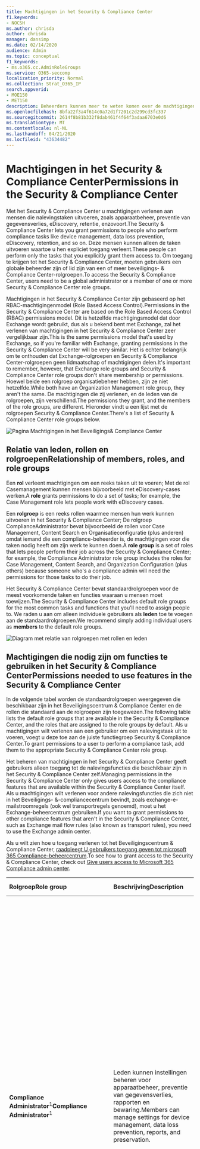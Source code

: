 ```yaml
---
title: Machtigingen in het Security & Compliance Center
f1.keywords:
- NOCSH
ms.author: chrisda
author: chrisda
manager: dansimp
ms.date: 02/14/2020
audience: Admin
ms.topic: conceptual
f1_keywords:
- ms.o365.cc.AdminRoleGroups
ms.service: O365-seccomp
localization_priority: Normal
ms.collection: Strat_O365_IP
search.appverid:
- MOE150
- MET150
description: Beheerders kunnen meer te weten komen over de machtigingen die beschikbaar zijn in het Beveiligings& Compliance Center.
ms.openlocfilehash: 8bfa22f3a4f614c0a72d1f7201c2d299cd3fc337
ms.sourcegitcommit: 2614f8b81b332f8dab461f4f64f3adaa6703e0d6
ms.translationtype: MT
ms.contentlocale: nl-NL
ms.lasthandoff: 04/21/2020
ms.locfileid: "43634482"
---
```

# <a name="permissions-in-the-security--compliance-center"></a><span data-ttu-id="038cf-103">Machtigingen in het Security & Compliance Center</span><span class="sxs-lookup"><span data-stu-id="038cf-103">Permissions in the Security & Compliance Center</span></span>

<span data-ttu-id="038cf-104">Met het Security & Compliance Center u machtigingen verlenen aan mensen die nalevingstaken uitvoeren, zoals apparaatbeheer, preventie van gegevensverlies, eDiscovery, retentie, enzovoort.</span><span class="sxs-lookup"><span data-stu-id="038cf-104">The Security & Compliance Center lets you grant permissions to people who perform compliance tasks like device management, data loss prevention, eDiscovery, retention, and so on.</span></span> <span data-ttu-id="038cf-105">Deze mensen kunnen alleen de taken uitvoeren waartoe u hen expliciet toegang verleent.</span><span class="sxs-lookup"><span data-stu-id="038cf-105">These people can perform only the tasks that you explicitly grant them access to.</span></span> <span data-ttu-id="038cf-106">Om toegang te krijgen tot het Security & Compliance Center, moeten gebruikers een globale beheerder zijn of lid zijn van een of meer beveiligings- & Compliance Center-rolgroepen.</span><span class="sxs-lookup"><span data-stu-id="038cf-106">To access the Security & Compliance Center, users need to be a global administrator or a member of one or more Security & Compliance Center role groups.</span></span>

<span data-ttu-id="038cf-107">Machtigingen in het Security & Compliance Center zijn gebaseerd op het RBAC-machtigingenmodel (Role Based Access Control).</span><span class="sxs-lookup"><span data-stu-id="038cf-107">Permissions in the Security & Compliance Center are based on the Role Based Access Control (RBAC) permissions model.</span></span> <span data-ttu-id="038cf-108">Dit is hetzelfde machtigingsmodel dat door Exchange wordt gebruikt, dus als u bekend bent met Exchange, zal het verlenen van machtigingen in het Security & Compliance Center zeer vergelijkbaar zijn.</span><span class="sxs-lookup"><span data-stu-id="038cf-108">This is the same permissions model that's used by Exchange, so if you're familiar with Exchange, granting permissions in the Security & Compliance Center will be very similar.</span></span> <span data-ttu-id="038cf-109">Het is echter belangrijk om te onthouden dat Exchange-rolgroepen en Security & Compliance Center-rolgroepen geen lidmaatschap of machtigingen delen.</span><span class="sxs-lookup"><span data-stu-id="038cf-109">It's important to remember, however, that Exchange role groups and Security & Compliance Center role groups don't share membership or permissions.</span></span> <span data-ttu-id="038cf-110">Hoewel beide een rolgroep organisatiebeheer hebben, zijn ze niet hetzelfde.</span><span class="sxs-lookup"><span data-stu-id="038cf-110">While both have an Organization Management role group, they aren't the same.</span></span> <span data-ttu-id="038cf-111">De machtigingen die zij verlenen, en de leden van de rolgroepen, zijn verschillend.</span><span class="sxs-lookup"><span data-stu-id="038cf-111">The permissions they grant, and the members of the role groups, are different.</span></span> <span data-ttu-id="038cf-112">Hieronder vindt u een lijst met de rolgroepen Security & Compliance Center.</span><span class="sxs-lookup"><span data-stu-id="038cf-112">There's a list of Security & Compliance Center role groups below.</span></span>

![Pagina Machtigingen in het Beveiligings& Compliance Center](../../media/992c20ca-e82e-497c-9c8d-6fab212deb80.png)

## <a name="relationship-of-members-roles-and-role-groups"></a><span data-ttu-id="038cf-114">Relatie van leden, rollen en rolgroepen</span><span class="sxs-lookup"><span data-stu-id="038cf-114">Relationship of members, roles, and role groups</span></span>

<span data-ttu-id="038cf-115">Een **rol** verleent machtigingen om een reeks taken uit te voeren; Met de rol Casemanagement kunnen mensen bijvoorbeeld met eDiscovery-cases werken.</span><span class="sxs-lookup"><span data-stu-id="038cf-115">A **role** grants permissions to do a set of tasks; for example, the Case Management role lets people work with eDiscovery cases.</span></span>

<span data-ttu-id="038cf-116">Een **rolgroep** is een reeks rollen waarmee mensen hun werk kunnen uitvoeren in het Security & Compliance Center; De rolgroep ComplianceAdministrator bevat bijvoorbeeld de rollen voor Case Management, Content Search en Organisatieconfiguratie (plus anderen) omdat iemand die een compliance-beheerder is, de machtigingen voor die taken nodig heeft om zijn werk te kunnen doen.</span><span class="sxs-lookup"><span data-stu-id="038cf-116">A **role group** is a set of roles that lets people perform their job across the Security & Compliance Center; for example, the Compliance Administrator role group includes the roles for Case Management, Content Search, and Organization Configuration (plus others) because someone who's a compliance admin will need the permissions for those tasks to do their job.</span></span>

<span data-ttu-id="038cf-117">Het Security & Compliance Center bevat standaardrolgroepen voor de meest voorkomende taken en functies waaraan u mensen moet toewijzen.</span><span class="sxs-lookup"><span data-stu-id="038cf-117">The Security & Compliance Center includes default role groups for the most common tasks and functions that you'll need to assign people to.</span></span> <span data-ttu-id="038cf-118">We raden u aan om alleen individuele gebruikers als **leden** toe te voegen aan de standaardrolgroepen.</span><span class="sxs-lookup"><span data-stu-id="038cf-118">We recommend simply adding individual users as **members** to the default role groups.</span></span>

![Diagram met relatie van rolgroepen met rollen en leden](../../media/2a16d200-968c-4755-98ec-f1862d58cb8b.png)

## <a name="permissions-needed-to-use-features-in-the-security--compliance-center"></a><span data-ttu-id="038cf-120">Machtigingen die nodig zijn om functies te gebruiken in het Security & Compliance Center</span><span class="sxs-lookup"><span data-stu-id="038cf-120">Permissions needed to use features in the Security & Compliance Center</span></span>

<span data-ttu-id="038cf-121">In de volgende tabel worden de standaardrolgroepen weergegeven die beschikbaar zijn in het Beveiligingscentrum & Compliance Center en de rollen die standaard aan de rolgroepen zijn toegewezen.</span><span class="sxs-lookup"><span data-stu-id="038cf-121">The following table lists the default role groups that are available in the Security & Compliance Center, and the roles that are assigned to the role groups by default.</span></span> <span data-ttu-id="038cf-122">Als u machtigingen wilt verlenen aan een gebruiker om een nalevingstaak uit te voeren, voegt u deze toe aan de juiste functiegroep Security & Compliance Center.</span><span class="sxs-lookup"><span data-stu-id="038cf-122">To grant permissions to a user to perform a compliance task, add them to the appropriate Security & Compliance Center role group.</span></span>

<span data-ttu-id="038cf-123">Het beheren van machtigingen in het Security & Compliance Center geeft gebruikers alleen toegang tot de nalevingsfuncties die beschikbaar zijn in het Security & Compliance Center zelf.</span><span class="sxs-lookup"><span data-stu-id="038cf-123">Managing permissions in the Security & Compliance Center only gives users access to the compliance features that are available within the Security & Compliance Center itself.</span></span> <span data-ttu-id="038cf-124">Als u machtigingen wilt verlenen voor andere nalevingsfuncties die zich niet in het Beveiligings- &-compliancecentrum bevindt, zoals exchange-e-mailstroomregels (ook wel transportregels genoemd), moet u het Exchange-beheercentrum gebruiken.</span><span class="sxs-lookup"><span data-stu-id="038cf-124">If you want to grant permissions to other compliance features that aren't in the Security & Compliance Center, such as Exchange mail flow rules (also known as transport rules), you need to use the Exchange admin center.</span></span>

<span data-ttu-id="038cf-125">Als u wilt zien hoe u toegang verlenen tot het Beveiligingscentrum & Compliance Center, [raadpleegt U gebruikers toegang geven tot microsoft 365 Compliance-beheercentrum](grant-access-to-the-security-and-compliance-center.md).</span><span class="sxs-lookup"><span data-stu-id="038cf-125">To see how to grant access to the Security & Compliance Center, check out [Give users access to Microsoft 365 Compliance admin center](grant-access-to-the-security-and-compliance-center.md).</span></span>

|<span data-ttu-id="038cf-126">**Rolgroep**</span><span class="sxs-lookup"><span data-stu-id="038cf-126">**Role group**</span></span>|<span data-ttu-id="038cf-127">**Beschrijving**</span><span class="sxs-lookup"><span data-stu-id="038cf-127">**Description**</span></span>|<span data-ttu-id="038cf-128">**Toegewezen standaardrollen**</span><span class="sxs-lookup"><span data-stu-id="038cf-128">**Default roles assigned**</span></span>|
|:-----|:-----|:-----|
|<span data-ttu-id="038cf-129">**Compliance Administrator**<sup>1</sup></span><span class="sxs-lookup"><span data-stu-id="038cf-129">**Compliance Administrator**<sup>1</sup></span></span>|<span data-ttu-id="038cf-130">Leden kunnen instellingen beheren voor apparaatbeheer, preventie van gegevensverlies, rapporten en bewaring.</span><span class="sxs-lookup"><span data-stu-id="038cf-130">Members can manage settings for device management, data loss prevention, reports, and preservation.</span></span>|<span data-ttu-id="038cf-131">Case Management</span><span class="sxs-lookup"><span data-stu-id="038cf-131">Case Management</span></span> <br/><br/> <span data-ttu-id="038cf-132">Complianceadministrator</span><span class="sxs-lookup"><span data-stu-id="038cf-132">Compliance Administrator</span></span> <br/><br/> <span data-ttu-id="038cf-133">Nalevingszoekopdracht</span><span class="sxs-lookup"><span data-stu-id="038cf-133">Compliance Search</span></span> <br/><br/> <span data-ttu-id="038cf-134">DLP Compliance Management</span><span class="sxs-lookup"><span data-stu-id="038cf-134">DLP Compliance Management</span></span> <br/><br/> <span data-ttu-id="038cf-135">Apparaatbeheer</span><span class="sxs-lookup"><span data-stu-id="038cf-135">Device Management</span></span> <br/><br/> <span data-ttu-id="038cf-136">Dispositiebeheer</span><span class="sxs-lookup"><span data-stu-id="038cf-136">Disposition Management</span></span> <br/><br/> <span data-ttu-id="038cf-137">Houden</span><span class="sxs-lookup"><span data-stu-id="038cf-137">Hold</span></span> <br/><br/> <span data-ttu-id="038cf-138">IB Compliance Management</span><span class="sxs-lookup"><span data-stu-id="038cf-138">IB Compliance Management</span></span> <br/><br/> <span data-ttu-id="038cf-139">Waarschuwingen beheren</span><span class="sxs-lookup"><span data-stu-id="038cf-139">Manage Alerts</span></span> <br/><br/> <span data-ttu-id="038cf-140">Organisatieconfiguratie</span><span class="sxs-lookup"><span data-stu-id="038cf-140">Organization Configuration</span></span> <br/><br/> <span data-ttu-id="038cf-141">RecordManagement (RecordManagement)</span><span class="sxs-lookup"><span data-stu-id="038cf-141">RecordManagement</span></span> <br/><br/> <span data-ttu-id="038cf-142">Retentiebeheer</span><span class="sxs-lookup"><span data-stu-id="038cf-142">Retention Management</span></span> <br/><br/> <span data-ttu-id="038cf-143">Alleen-weergave-controlelogboeken</span><span class="sxs-lookup"><span data-stu-id="038cf-143">View-Only Audit Logs</span></span> <br/><br/> <span data-ttu-id="038cf-144">Beheer van alleen-weergeven</span><span class="sxs-lookup"><span data-stu-id="038cf-144">View-Only Retention Management</span></span> <br/><br/> <span data-ttu-id="038cf-145">Alleen-weergave DLP-nalevingsbeheer</span><span class="sxs-lookup"><span data-stu-id="038cf-145">View-Only DLP Compliance Management</span></span> <br/><br/> <span data-ttu-id="038cf-146">Alleen-weergave-apparaatbeheer</span><span class="sxs-lookup"><span data-stu-id="038cf-146">View-Only Device Management</span></span> <br/><br/> <span data-ttu-id="038cf-147">IB-nalevingsbeheer alleen weergeven</span><span class="sxs-lookup"><span data-stu-id="038cf-147">View-Only IB Compliance Management</span></span> <br/><br/> <span data-ttu-id="038cf-148">Alleen waarschuwingen voor het beheren van weergave beheren</span><span class="sxs-lookup"><span data-stu-id="038cf-148">View-Only Manage Alerts</span></span> <br/><br/> <span data-ttu-id="038cf-149">Alleen-weergaveontvangers</span><span class="sxs-lookup"><span data-stu-id="038cf-149">View-Only Recipients</span></span> <br/><br/> <span data-ttu-id="038cf-150">Recordbeheer alleen weergeven</span><span class="sxs-lookup"><span data-stu-id="038cf-150">View-Only Record Management</span></span>|
|<span data-ttu-id="038cf-151">**Beheerder van nalevingsgegevens**</span><span class="sxs-lookup"><span data-stu-id="038cf-151">**Compliance Data Administrator**</span></span>|<span data-ttu-id="038cf-152">Leden kunnen instellingen beheren voor apparaatbeheer, gegevensbescherming, preventie van gegevensverlies, rapporten en bewaring.</span><span class="sxs-lookup"><span data-stu-id="038cf-152">Members can manage settings for device management, data protection, data loss prevention, reports, and preservation.</span></span>|<span data-ttu-id="038cf-153">Complianceadministrator</span><span class="sxs-lookup"><span data-stu-id="038cf-153">Compliance Administrator</span></span> <br/><br/> <span data-ttu-id="038cf-154">Nalevingszoekopdracht</span><span class="sxs-lookup"><span data-stu-id="038cf-154">Compliance Search</span></span> <br/><br/> <span data-ttu-id="038cf-155">DLP Compliance Management</span><span class="sxs-lookup"><span data-stu-id="038cf-155">DLP Compliance Management</span></span> <br/><br/> <span data-ttu-id="038cf-156">Apparaatbeheer</span><span class="sxs-lookup"><span data-stu-id="038cf-156">Device Management</span></span> <br/><br/> <span data-ttu-id="038cf-157">Dispositiebeheer</span><span class="sxs-lookup"><span data-stu-id="038cf-157">Disposition Management</span></span> <br/><br/> <span data-ttu-id="038cf-158">IB Compliance Management</span><span class="sxs-lookup"><span data-stu-id="038cf-158">IB Compliance Management</span></span> <br/><br/> <span data-ttu-id="038cf-159">Waarschuwingen beheren</span><span class="sxs-lookup"><span data-stu-id="038cf-159">Manage Alerts</span></span> <br/><br/> <span data-ttu-id="038cf-160">Organisatieconfiguratie</span><span class="sxs-lookup"><span data-stu-id="038cf-160">Organization Configuration</span></span> <br/><br/> <span data-ttu-id="038cf-161">RecordManagement (RecordManagement)</span><span class="sxs-lookup"><span data-stu-id="038cf-161">RecordManagement</span></span> <br/><br/> <span data-ttu-id="038cf-162">Retentiebeheer</span><span class="sxs-lookup"><span data-stu-id="038cf-162">Retention Management</span></span> <br/><br/> <span data-ttu-id="038cf-163">Beheerder van gevoeligheidslabel</span><span class="sxs-lookup"><span data-stu-id="038cf-163">Sensitivity Label Administrator</span></span> <br/><br/> <span data-ttu-id="038cf-164">Alleen-weergave-controlelogboeken</span><span class="sxs-lookup"><span data-stu-id="038cf-164">View-Only Audit Logs</span></span> <br/><br/> <span data-ttu-id="038cf-165">Alleen-weergave DLP-nalevingsbeheer</span><span class="sxs-lookup"><span data-stu-id="038cf-165">View-Only DLP Compliance Management</span></span> <br/><br/> <span data-ttu-id="038cf-166">Alleen-weergave-apparaatbeheer</span><span class="sxs-lookup"><span data-stu-id="038cf-166">View-Only Device Management</span></span> <br/><br/> <span data-ttu-id="038cf-167">IB-nalevingsbeheer alleen weergeven</span><span class="sxs-lookup"><span data-stu-id="038cf-167">View-Only IB Compliance Management</span></span> <br/><br/> <span data-ttu-id="038cf-168">Alleen waarschuwingen voor het beheren van weergave beheren</span><span class="sxs-lookup"><span data-stu-id="038cf-168">View-Only Manage Alerts</span></span> <br/><br/> <span data-ttu-id="038cf-169">Alleen-weergaveontvangers</span><span class="sxs-lookup"><span data-stu-id="038cf-169">View-Only Recipients</span></span> <br/><br/> <span data-ttu-id="038cf-170">Recordbeheer alleen weergeven</span><span class="sxs-lookup"><span data-stu-id="038cf-170">View-Only Record Management</span></span> <br/><br/> <span data-ttu-id="038cf-171">Beheer van alleen-weergeven</span><span class="sxs-lookup"><span data-stu-id="038cf-171">View-Only Retention Management</span></span>|
|<span data-ttu-id="038cf-172">**Gegevensonderzoeker**</span><span class="sxs-lookup"><span data-stu-id="038cf-172">**Data Investigator**</span></span>|<span data-ttu-id="038cf-173">Leden kunnen zoekopdrachten uitvoeren op postvakken, SharePoint-sites en OneDrive-accounts.</span><span class="sxs-lookup"><span data-stu-id="038cf-173">Members can perform searches on mailboxes, SharePoint sites, and OneDrive accounts.</span></span>|<span data-ttu-id="038cf-174">Communicatie</span><span class="sxs-lookup"><span data-stu-id="038cf-174">Communication</span></span> <br/><br/> <span data-ttu-id="038cf-175">Nalevingszoekopdracht</span><span class="sxs-lookup"><span data-stu-id="038cf-175">Compliance Search</span></span> <br/><br/> <span data-ttu-id="038cf-176">Voogd</span><span class="sxs-lookup"><span data-stu-id="038cf-176">Custodian</span></span> <br/><br/> <span data-ttu-id="038cf-177">Beheer van gegevensonderzoek</span><span class="sxs-lookup"><span data-stu-id="038cf-177">Data Investigation Management</span></span> <br/><br/> <span data-ttu-id="038cf-178">Exporteren</span><span class="sxs-lookup"><span data-stu-id="038cf-178">Export</span></span><br/><br/> <span data-ttu-id="038cf-179">Voorbeeld</span><span class="sxs-lookup"><span data-stu-id="038cf-179">Preview</span></span> <br/><br/> <span data-ttu-id="038cf-180">RMS decoderen</span><span class="sxs-lookup"><span data-stu-id="038cf-180">RMS Decrypt</span></span> <br/><br/> <span data-ttu-id="038cf-181">Review</span><span class="sxs-lookup"><span data-stu-id="038cf-181">Review</span></span><br/><br/> <span data-ttu-id="038cf-182">Zoeken en zuiveren</span><span class="sxs-lookup"><span data-stu-id="038cf-182">Search And Purge</span></span>|
|<span data-ttu-id="038cf-183">**eDiscovery-beheer**</span><span class="sxs-lookup"><span data-stu-id="038cf-183">**eDiscovery Manager**</span></span>|<span data-ttu-id="038cf-184">Leden kunnen zoekopdrachten en plaatshouders uitvoeren op postvakken, SharePoint Online-sites en OneDrive voor Bedrijven-locaties.</span><span class="sxs-lookup"><span data-stu-id="038cf-184">Members can perform searches and place holds on mailboxes, SharePoint Online sites, and OneDrive for Business locations.</span></span> <span data-ttu-id="038cf-185">Leden kunnen ook eDiscovery-aanvragen maken en beheren, leden toevoegen en verwijderen aan een aanvraag, Inhoudszoekopdrachten maken en bewerken die aan een aanvraag zijn gekoppeld en toegang krijgen tot casegegevens in Advanced eDiscovery.</span><span class="sxs-lookup"><span data-stu-id="038cf-185">Members can also create and manage eDiscovery cases, add and remove members to a case, create and edit Content Searches associated with a case, and access case data in Advanced eDiscovery.</span></span> <br/><br/> <span data-ttu-id="038cf-186">Een eDiscovery-beheerder is lid van de rolgroep eDiscovery Manager aan aanvullende machtigingen toegewezen.</span><span class="sxs-lookup"><span data-stu-id="038cf-186">An eDiscovery Administrator is a member of the eDiscovery Manager role group who has been assigned additional permissions.</span></span> <span data-ttu-id="038cf-187">Naast de taken die een eDiscovery Manager kan uitvoeren, kan een eDiscovery-beheerder:</span><span class="sxs-lookup"><span data-stu-id="038cf-187">In addition to the tasks that an eDiscovery Manager can perform, an eDiscovery Administrator can:</span></span> <br/><span data-ttu-id="038cf-188">\* Bekijk alle eDiscovery-cases in de organisatie.</span><span class="sxs-lookup"><span data-stu-id="038cf-188">\* View all eDiscovery cases in the organization.</span></span> <br/><span data-ttu-id="038cf-189">\* Beheer een eDiscovery-aanvraag nadat ze zichzelf als lid van de aanvraag hebben toegevoegd.</span><span class="sxs-lookup"><span data-stu-id="038cf-189">\* Manage any eDiscovery case after they add themselves as a member of the case.</span></span> <br/><br/> <span data-ttu-id="038cf-190">Het belangrijkste verschil tussen een eDiscovery-manager en een eDiscovery-beheerder is dat een eDiscovery-beheerder toegang heeft tot alle aanvragen die worden vermeld op de pagina **eDiscovery-aanvragen** in het Beveiligingscentrum & Nalevingscentrum.</span><span class="sxs-lookup"><span data-stu-id="038cf-190">The primary difference between an eDiscovery Manager and an eDiscovery Administrator is that an eDiscovery Administrator can access all cases that are listed on the **eDiscovery cases** page in the Security & Compliance Center.</span></span> <span data-ttu-id="038cf-191">Een eDiscovery-manager heeft alleen toegang tot de aanvragen die ze hebben gemaakt of aanvragen waarvan ze lid zijn.</span><span class="sxs-lookup"><span data-stu-id="038cf-191">An eDiscovery manager can only access the cases they created or cases they are a member of.</span></span> <span data-ttu-id="038cf-192">Zie [EDiscovery-machtigingen toewijzen in het Security & Compliance Center](../../compliance/assign-ediscovery-permissions.md)voor meer informatie over het maken van een gebruiker als eDiscovery-beheerder.</span><span class="sxs-lookup"><span data-stu-id="038cf-192">For more information about making a user an eDiscovery Administrator, see [Assign eDiscovery permissions in the Security & Compliance Center](../../compliance/assign-ediscovery-permissions.md).</span></span>|<span data-ttu-id="038cf-193">Case Management</span><span class="sxs-lookup"><span data-stu-id="038cf-193">Case Management</span></span> <br/><br/> <span data-ttu-id="038cf-194">Communicatie</span><span class="sxs-lookup"><span data-stu-id="038cf-194">Communication</span></span> <br/><br/> <span data-ttu-id="038cf-195">Nalevingszoekopdracht</span><span class="sxs-lookup"><span data-stu-id="038cf-195">Compliance Search</span></span> <br/><br/> <span data-ttu-id="038cf-196">Voogd</span><span class="sxs-lookup"><span data-stu-id="038cf-196">Custodian</span></span> <br/><br/> <span data-ttu-id="038cf-197">Exporteren</span><span class="sxs-lookup"><span data-stu-id="038cf-197">Export</span></span> <br/><br/> <span data-ttu-id="038cf-198">Houden</span><span class="sxs-lookup"><span data-stu-id="038cf-198">Hold</span></span> <br/><br/> <span data-ttu-id="038cf-199">Voorbeeld</span><span class="sxs-lookup"><span data-stu-id="038cf-199">Preview</span></span> <br/><br/> <span data-ttu-id="038cf-200">RMS decoderen</span><span class="sxs-lookup"><span data-stu-id="038cf-200">RMS Decrypt</span></span> <br/><br/> <span data-ttu-id="038cf-201">Review</span><span class="sxs-lookup"><span data-stu-id="038cf-201">Review</span></span>|
|<span data-ttu-id="038cf-202">**Wereldwijde lezer**</span><span class="sxs-lookup"><span data-stu-id="038cf-202">**Global Reader**</span></span>|<span data-ttu-id="038cf-203">Leden hebben alleen-lezen toegang tot rapporten, waarschuwingen en kunnen alle configuratie en instellingen zien.</span><span class="sxs-lookup"><span data-stu-id="038cf-203">Members have read-only access to reports, alerts, and can see all the configuration and settings.</span></span><br/><br/> <span data-ttu-id="038cf-204">Het belangrijkste verschil tussen Global Reader en Security Reader is dat een Global Reader toegang heeft tot **configuratie en instellingen.**</span><span class="sxs-lookup"><span data-stu-id="038cf-204">The primary difference between Global Reader and Security Reader is that an Global Reader can access **configuration and settings**.</span></span>|<span data-ttu-id="038cf-205">Beveiligingslezer</span><span class="sxs-lookup"><span data-stu-id="038cf-205">Security Reader</span></span> <br/><br/> <span data-ttu-id="038cf-206">Gevoeligheidslabellezer</span><span class="sxs-lookup"><span data-stu-id="038cf-206">Sensitivity Label Reader</span></span> <br/><br/> <span data-ttu-id="038cf-207">Serviceassurance-weergave</span><span class="sxs-lookup"><span data-stu-id="038cf-207">Service Assurance View</span></span> <br/><br/> <span data-ttu-id="038cf-208">Alleen-weergave-controlelogboeken</span><span class="sxs-lookup"><span data-stu-id="038cf-208">View-Only Audit Logs</span></span> <br/><br/> <span data-ttu-id="038cf-209">Alleen-weergave DLP-nalevingsbeheer</span><span class="sxs-lookup"><span data-stu-id="038cf-209">View-Only DLP Compliance Management</span></span> <br/><br/> <span data-ttu-id="038cf-210">Alleen-weergave-apparaatbeheer</span><span class="sxs-lookup"><span data-stu-id="038cf-210">View-Only Device Management</span></span> <br/><br/> <span data-ttu-id="038cf-211">IB-nalevingsbeheer alleen weergeven</span><span class="sxs-lookup"><span data-stu-id="038cf-211">View-Only IB Compliance Management</span></span> <br/><br/> <span data-ttu-id="038cf-212">Alleen waarschuwingen voor het beheren van weergave beheren</span><span class="sxs-lookup"><span data-stu-id="038cf-212">View-Only Manage Alerts</span></span> <br/><br/> <span data-ttu-id="038cf-213">Alleen-weergaveontvangers</span><span class="sxs-lookup"><span data-stu-id="038cf-213">View-Only Recipients</span></span> <br/><br/> <span data-ttu-id="038cf-214">Recordbeheer alleen weergeven</span><span class="sxs-lookup"><span data-stu-id="038cf-214">View-Only Record Management</span></span> <br/><br/> <span data-ttu-id="038cf-215">Beheer van alleen-weergeven</span><span class="sxs-lookup"><span data-stu-id="038cf-215">View-Only Retention Management</span></span>|
|<span data-ttu-id="038cf-216">**MailFlow-beheerder**</span><span class="sxs-lookup"><span data-stu-id="038cf-216">**MailFlow Administrator**</span></span>|<span data-ttu-id="038cf-217">Leden kunnen inzicht en rapporten van de e-mailstroom controleren en bekijken in het Security & Compliance Center.</span><span class="sxs-lookup"><span data-stu-id="038cf-217">Members can monitor and view mail flow insights and reports in the Security & Compliance Center.</span></span> <span data-ttu-id="038cf-218">Globale beheerders kunnen gewone gebruikers aan deze groep toevoegen, maar als de gebruiker geen lid is van de Exchange Admin-groep, heeft de gebruiker geen toegang tot exchange-beheergerelateerde taken.</span><span class="sxs-lookup"><span data-stu-id="038cf-218">Global admins can add ordinary users to this group, but, if the user isn't a member of the Exchange Admin group, the user will not have access to Exchange admin-related tasks.</span></span>|<span data-ttu-id="038cf-219">Alleen-weergaveontvangers</span><span class="sxs-lookup"><span data-stu-id="038cf-219">View-Only Recipients</span></span>|
|<span data-ttu-id="038cf-220">**Organisatiebeheer**<sup>1</sup></span><span class="sxs-lookup"><span data-stu-id="038cf-220">**Organization Management**<sup>1</sup></span></span>|<span data-ttu-id="038cf-221">Leden kunnen machtigingen beheren voor toegang tot functies in het Security & Compliance Center en ook instellingen beheren voor apparaatbeheer, preventie van gegevensverlies, rapporten en bewaring.</span><span class="sxs-lookup"><span data-stu-id="038cf-221">Members can control permissions for accessing features in the Security & Compliance Center, and also manage settings for device management, data loss prevention, reports, and preservation.</span></span> <br/><br/> <span data-ttu-id="038cf-222">Houd er rekening mee dat een gebruiker die geen globale beheerder is, de lijst met apparaten die door MDM voor Microsoft 365 worden beheerd en acties op deze apparaten kan uitvoeren, zoals het terugtrekken van een apparaat uit MDM voor Office 365, een Exchange-beheerder moet zijn.</span><span class="sxs-lookup"><span data-stu-id="038cf-222">Note that in order for a user who is not a global administrator to see the list of devices managed by MDM for Microsoft 365 and perform actions on these devices, such as retiring a device from MDM for Office 365, the user must be an Exchange administrator.</span></span> <br/><br/> <span data-ttu-id="038cf-223">lobal-beheerders worden automatisch toegevoegd als leden van deze rolgroep.</span><span class="sxs-lookup"><span data-stu-id="038cf-223">lobal admins are automatically added as members of this role group.</span></span>|<span data-ttu-id="038cf-224">Controlelogboeken</span><span class="sxs-lookup"><span data-stu-id="038cf-224">Audit Logs</span></span> <br/><br/> <span data-ttu-id="038cf-225">Case Management</span><span class="sxs-lookup"><span data-stu-id="038cf-225">Case Management</span></span> <br/><br/> <span data-ttu-id="038cf-226">Complianceadministrator</span><span class="sxs-lookup"><span data-stu-id="038cf-226">Compliance Administrator</span></span> <br/><br/> <span data-ttu-id="038cf-227">Nalevingszoekopdracht</span><span class="sxs-lookup"><span data-stu-id="038cf-227">Compliance Search</span></span> <br/><br/> <span data-ttu-id="038cf-228">DLP Compliance Management</span><span class="sxs-lookup"><span data-stu-id="038cf-228">DLP Compliance Management</span></span> <br/><br/> <span data-ttu-id="038cf-229">Apparaatbeheer</span><span class="sxs-lookup"><span data-stu-id="038cf-229">Device Management</span></span> <br/><br/> <span data-ttu-id="038cf-230">Dispositiebeheer</span><span class="sxs-lookup"><span data-stu-id="038cf-230">Disposition Management</span></span> <br/><br/> <span data-ttu-id="038cf-231">Houden</span><span class="sxs-lookup"><span data-stu-id="038cf-231">Hold</span></span> <br/><br/> <span data-ttu-id="038cf-232">IB Compliance Management</span><span class="sxs-lookup"><span data-stu-id="038cf-232">IB Compliance Management</span></span> <br/><br/> <span data-ttu-id="038cf-233">Waarschuwingen beheren</span><span class="sxs-lookup"><span data-stu-id="038cf-233">Manage Alerts</span></span> <br/><br/> <span data-ttu-id="038cf-234">Organisatieconfiguratie</span><span class="sxs-lookup"><span data-stu-id="038cf-234">Organization Configuration</span></span> <br/><br/> <span data-ttu-id="038cf-235">Quarantaine</span><span class="sxs-lookup"><span data-stu-id="038cf-235">Quarantine</span></span> <br/><br/> <span data-ttu-id="038cf-236">RecordManagement (RecordManagement)</span><span class="sxs-lookup"><span data-stu-id="038cf-236">RecordManagement</span></span> <br/><br/> <span data-ttu-id="038cf-237">Retentiebeheer</span><span class="sxs-lookup"><span data-stu-id="038cf-237">Retention Management</span></span> <br/><br/> <span data-ttu-id="038cf-238">Rolbeheer</span><span class="sxs-lookup"><span data-stu-id="038cf-238">Role Management</span></span> <br/><br/> <span data-ttu-id="038cf-239">Zoeken en zuiveren</span><span class="sxs-lookup"><span data-stu-id="038cf-239">Search And Purge</span></span> <br/><br/> <span data-ttu-id="038cf-240">Beveiligingsbeheerder</span><span class="sxs-lookup"><span data-stu-id="038cf-240">Security Administrator</span></span> <br/><br/> <span data-ttu-id="038cf-241">Beveiligingslezer</span><span class="sxs-lookup"><span data-stu-id="038cf-241">Security Reader</span></span> <br/><br/> <span data-ttu-id="038cf-242">Beheerder van gevoeligheidslabel</span><span class="sxs-lookup"><span data-stu-id="038cf-242">Sensitivity Label Administrator</span></span> <br/><br/> <span data-ttu-id="038cf-243">Gevoeligheidslabellezer</span><span class="sxs-lookup"><span data-stu-id="038cf-243">Sensitivity Label Reader</span></span> <br/><br/> <span data-ttu-id="038cf-244">Serviceassurance-weergave</span><span class="sxs-lookup"><span data-stu-id="038cf-244">Service Assurance View</span></span> <br/><br/> <span data-ttu-id="038cf-245">Alleen-weergave-controlelogboeken</span><span class="sxs-lookup"><span data-stu-id="038cf-245">View-Only Audit Logs</span></span> <br/><br/> <span data-ttu-id="038cf-246">Alleen-weergave DLP-nalevingsbeheer</span><span class="sxs-lookup"><span data-stu-id="038cf-246">View-Only DLP Compliance Management</span></span> <br/><br/> <span data-ttu-id="038cf-247">Alleen-weergave-apparaatbeheer</span><span class="sxs-lookup"><span data-stu-id="038cf-247">View-Only Device Management</span></span> <br/><br/> <span data-ttu-id="038cf-248">IB-nalevingsbeheer alleen weergeven</span><span class="sxs-lookup"><span data-stu-id="038cf-248">View-Only IB Compliance Management</span></span> <br/><br/> <span data-ttu-id="038cf-249">Alleen waarschuwingen voor het beheren van weergave beheren</span><span class="sxs-lookup"><span data-stu-id="038cf-249">View-Only Manage Alerts</span></span> <br/><br/> <span data-ttu-id="038cf-250">Alleen-weergaveontvangers</span><span class="sxs-lookup"><span data-stu-id="038cf-250">View-Only Recipients</span></span> <br/><br/> <span data-ttu-id="038cf-251">Recordbeheer alleen weergeven</span><span class="sxs-lookup"><span data-stu-id="038cf-251">View-Only Record Management</span></span> <br/><br/> <span data-ttu-id="038cf-252">Beheer van alleen-weergeven</span><span class="sxs-lookup"><span data-stu-id="038cf-252">View-Only Retention Management</span></span>|
|<span data-ttu-id="038cf-253">**Quarantainebeheerder**</span><span class="sxs-lookup"><span data-stu-id="038cf-253">**Quarantine Administrator**</span></span>|<span data-ttu-id="038cf-254">Leden hebben toegang tot alle quarantaineacties.</span><span class="sxs-lookup"><span data-stu-id="038cf-254">Members can access all Quarantine actions.</span></span> <span data-ttu-id="038cf-255">Zie [In quarantaine geplaatste berichten en bestanden beheren als beheerder in Office 365](manage-quarantined-messages-and-files.md) voor meer informatie.</span><span class="sxs-lookup"><span data-stu-id="038cf-255">For more information, see [Manage quarantined messages and files as an admin in Office 365](manage-quarantined-messages-and-files.md)</span></span>|<span data-ttu-id="038cf-256">Quarantaine</span><span class="sxs-lookup"><span data-stu-id="038cf-256">Quarantine</span></span>|
|<span data-ttu-id="038cf-257">**Records beheer**</span><span class="sxs-lookup"><span data-stu-id="038cf-257">**Records Management**</span></span>|<span data-ttu-id="038cf-258">Leden kunnen recordinhoud beheren en verwijderen.</span><span class="sxs-lookup"><span data-stu-id="038cf-258">Members can manage and dispose record content.</span></span>|<span data-ttu-id="038cf-259">Controlelogboeken</span><span class="sxs-lookup"><span data-stu-id="038cf-259">Audit Logs</span></span> <br/><br/> <span data-ttu-id="038cf-260">RecordManagement (RecordManagement)</span><span class="sxs-lookup"><span data-stu-id="038cf-260">RecordManagement</span></span> <br/><br/> <span data-ttu-id="038cf-261">Retentiebeheer</span><span class="sxs-lookup"><span data-stu-id="038cf-261">Retention Management</span></span>|
|<span data-ttu-id="038cf-262">**Revisor**</span><span class="sxs-lookup"><span data-stu-id="038cf-262">**Reviewer**</span></span>|<span data-ttu-id="038cf-263">Leden kunnen de lijst met aanvragen alleen bekijken op de pagina eDiscovery-aanvragen in het Security & Compliance Center.</span><span class="sxs-lookup"><span data-stu-id="038cf-263">Members can only view the list of cases on the eDiscovery cases page in the Security & Compliance Center.</span></span> <span data-ttu-id="038cf-264">Ze kunnen geen eDiscovery-aanvraag maken, openen of beheren.</span><span class="sxs-lookup"><span data-stu-id="038cf-264">They can't create, open, or manage an eDiscovery case.</span></span> <span data-ttu-id="038cf-265">Het primaire doel van deze rolgroep is om leden in staat te stellen casegegevens te bekijken en te openen in [Advanced eDiscovery (klassiek)](../../compliance/office-365-advanced-ediscovery.md) (ook bekend als *Advanced eDiscovery v1).*</span><span class="sxs-lookup"><span data-stu-id="038cf-265">The primary purpose of this role group is to allow members to view and access case data in [Advanced eDiscovery (classic)](../../compliance/office-365-advanced-ediscovery.md) (also known as *Advanced eDiscovery v1*).</span></span> <br/><br/> <span data-ttu-id="038cf-266">Deze rolgroep heeft de meest beperkende eDiscovery-gerelateerde machtigingen.</span><span class="sxs-lookup"><span data-stu-id="038cf-266">This role group has the most restrictive eDiscovery-related permissions.</span></span><br/><br/><span data-ttu-id="038cf-267">**Let op:** Op dit moment hebben gebruikers die lid zijn van de functiegroep Reviewer geen toegang tot gegevens in [Advanced eDiscovery in Microsoft 365](../../compliance/overview-ediscovery-20.md) (ook bekend als *Advanced eDiscovery v2).*</span><span class="sxs-lookup"><span data-stu-id="038cf-267">**Note:** At this time, users who are a member of the Reviewer role group can't access data in [Advanced eDiscovery in Microsoft 365](../../compliance/overview-ediscovery-20.md) (also known as *Advanced eDiscovery v2*).</span></span> <span data-ttu-id="038cf-268">Als u leden wilt toevoegen aan een aanvraag in Advanced eDiscovery v2, zodat ze de aanvraaggegevens kunnen controleren, moet een gebruiker lid zijn van de rolgroep eDiscovery Manager.</span><span class="sxs-lookup"><span data-stu-id="038cf-268">To add members to a case in Advanced eDiscovery v2 so that they can review case data, a user must be a member of the eDiscovery Manager role group.</span></span>|<span data-ttu-id="038cf-269">Review</span><span class="sxs-lookup"><span data-stu-id="038cf-269">Review</span></span>|
|<span data-ttu-id="038cf-270">**Beveiligingsbeheerder**</span><span class="sxs-lookup"><span data-stu-id="038cf-270">**Security Administrator**</span></span>|<span data-ttu-id="038cf-271">Leden van deze rolgroep kunnen cross-servicebeheerders, externe partnergroepen en Microsoft Support omvatten.</span><span class="sxs-lookup"><span data-stu-id="038cf-271">Members of this role group may include cross-service administrators, as well as external partner groups and Microsoft Support.</span></span> <span data-ttu-id="038cf-272">Deze groep krijgt standaard geen rollen toegewezen.</span><span class="sxs-lookup"><span data-stu-id="038cf-272">By default, this group may not be assigned any roles.</span></span> <span data-ttu-id="038cf-273">Het is echter lid van de rol Beveiligingsbeheerders in Azure Active Directory en neemt de mogelijkheden van die rol over.</span><span class="sxs-lookup"><span data-stu-id="038cf-273">However, it will be a member of the Security Administrators role in Azure Active Directory and will inherit the capabilities of that role.</span></span> <span data-ttu-id="038cf-274">Als u machtigingen centraal wilt beheren, brengt u wijzigingen aan in deze rol in het Azure Active Directory-beheercentrum.</span><span class="sxs-lookup"><span data-stu-id="038cf-274">To manage permissions centrally, make changes to this role in the Azure Active Directory admin center.</span></span> <span data-ttu-id="038cf-275">Zie [Beheerdersrolmachtigingen in Azure Active Directory](https://docs.microsoft.com/azure/active-directory/users-groups-roles/directory-assign-admin-roles)voor meer informatie.</span><span class="sxs-lookup"><span data-stu-id="038cf-275">For more information, see [Administrator role permissions in Azure Active Directory](https://docs.microsoft.com/azure/active-directory/users-groups-roles/directory-assign-admin-roles).</span></span> <br/><br/> <span data-ttu-id="038cf-276">Als u deze rolgroep bewerkt in het Security & Compliance Center, zijn deze wijzigingen alleen van toepassing op het Security & Compliance Center en niet op andere services, terwijl wijzigingen die zijn aangebracht in het Azure Active Directory-beheercentrum van invloed zijn op alle services.</span><span class="sxs-lookup"><span data-stu-id="038cf-276">If you edit this role group in the Security & Compliance Center, those changes apply only to the Security & Compliance Center and not any other services, whereas changes made in the Azure Active Directory admin center affect all services.</span></span> <br/><br/> <span data-ttu-id="038cf-277">Alle alleen-lezen machtigingen van de rol Beveiligingslezer, plus een aantal extra beheerdersmachtigingen voor dezelfde services: Azure Information Protection, Identity Protection Center, Privileged Identity Management, Monitor Office 365 Service Health en Security & Compliance Center.</span><span class="sxs-lookup"><span data-stu-id="038cf-277">All of the read-only permissions of the Security reader role, plus a number of additional administrative permissions for the same services: Azure Information Protection, Identity Protection Center, Privileged Identity Management, Monitor Office 365 Service Health, and Security & Compliance Center.</span></span>|<span data-ttu-id="038cf-278">Controlelogboeken</span><span class="sxs-lookup"><span data-stu-id="038cf-278">Audit Logs</span></span> <br/><br/> <span data-ttu-id="038cf-279">DLP Compliance Management</span><span class="sxs-lookup"><span data-stu-id="038cf-279">DLP Compliance Management</span></span> <br/><br/> <span data-ttu-id="038cf-280">Apparaatbeheer</span><span class="sxs-lookup"><span data-stu-id="038cf-280">Device Management</span></span> <br/><br/> <span data-ttu-id="038cf-281">IB Compliance Management</span><span class="sxs-lookup"><span data-stu-id="038cf-281">IB Compliance Management</span></span> <br/><br/> <span data-ttu-id="038cf-282">Waarschuwingen beheren</span><span class="sxs-lookup"><span data-stu-id="038cf-282">Manage Alerts</span></span> <br/><br/> <span data-ttu-id="038cf-283">Quarantaine</span><span class="sxs-lookup"><span data-stu-id="038cf-283">Quarantine</span></span> <br/><br/> <span data-ttu-id="038cf-284">Beveiligingsbeheerder</span><span class="sxs-lookup"><span data-stu-id="038cf-284">Security Administrator</span></span> <br/><br/> <span data-ttu-id="038cf-285">Beheerder van gevoeligheidslabel</span><span class="sxs-lookup"><span data-stu-id="038cf-285">Sensitivity Label Administrator</span></span> <br/><br/> <span data-ttu-id="038cf-286">Alleen-weergave-controlelogboeken</span><span class="sxs-lookup"><span data-stu-id="038cf-286">View-Only Audit Logs</span></span> <br/><br/> <span data-ttu-id="038cf-287">Alleen-weergave DLP-nalevingsbeheer</span><span class="sxs-lookup"><span data-stu-id="038cf-287">View-Only DLP Compliance Management</span></span> <br/><br/> <span data-ttu-id="038cf-288">Alleen-weergave-apparaatbeheer</span><span class="sxs-lookup"><span data-stu-id="038cf-288">View-Only Device Management</span></span> <br/><br/> <span data-ttu-id="038cf-289">IB-nalevingsbeheer alleen weergeven</span><span class="sxs-lookup"><span data-stu-id="038cf-289">View-Only IB Compliance Management</span></span> <br/><br/> <span data-ttu-id="038cf-290">Alleen waarschuwingen voor het beheren van weergave beheren</span><span class="sxs-lookup"><span data-stu-id="038cf-290">View-Only Manage Alerts</span></span>|
|<span data-ttu-id="038cf-291">**Beveiligingsoperator**</span><span class="sxs-lookup"><span data-stu-id="038cf-291">**Security Operator**</span></span>|<span data-ttu-id="038cf-292">Leden kunnen beveiligingswaarschuwingen beheren en ook rapporten en instellingen van beveiligingsfuncties bekijken.</span><span class="sxs-lookup"><span data-stu-id="038cf-292">Members can manage security alerts, and also view reports and settings of security features.</span></span>|<span data-ttu-id="038cf-293">Nalevingszoekopdracht</span><span class="sxs-lookup"><span data-stu-id="038cf-293">Compliance Search</span></span> <br/><br/> <span data-ttu-id="038cf-294">Waarschuwingen beheren</span><span class="sxs-lookup"><span data-stu-id="038cf-294">Manage Alerts</span></span> <br/><br/> <span data-ttu-id="038cf-295">Beveiligingslezer</span><span class="sxs-lookup"><span data-stu-id="038cf-295">Security Reader</span></span> <br/><br/> <span data-ttu-id="038cf-296">Alleen-weergave-controlelogboeken</span><span class="sxs-lookup"><span data-stu-id="038cf-296">View-Only Audit Logs</span></span> <br/><br/> <span data-ttu-id="038cf-297">Alleen-weergave DLP-nalevingsbeheer</span><span class="sxs-lookup"><span data-stu-id="038cf-297">View-Only DLP Compliance Management</span></span> <br/><br/> <span data-ttu-id="038cf-298">Alleen-weergave-apparaatbeheer</span><span class="sxs-lookup"><span data-stu-id="038cf-298">View-Only Device Management</span></span> <br/><br/> <span data-ttu-id="038cf-299">IB-nalevingsbeheer alleen weergeven</span><span class="sxs-lookup"><span data-stu-id="038cf-299">View-Only IB Compliance Management</span></span> <br/><br/> <span data-ttu-id="038cf-300">Alleen waarschuwingen voor het beheren van weergave beheren</span><span class="sxs-lookup"><span data-stu-id="038cf-300">View-Only Manage Alerts</span></span>|
|<span data-ttu-id="038cf-301">**Beveiligingslezer**</span><span class="sxs-lookup"><span data-stu-id="038cf-301">**Security Reader**</span></span>|<span data-ttu-id="038cf-302">Leden hebben alleen-lezen toegang tot een aantal beveiligingsfuncties van Identity Protection Center, Privileged Identity Management, Monitor Office 365 Service Health en Security & Compliance Center.</span><span class="sxs-lookup"><span data-stu-id="038cf-302">Members have read-only access to a number of security features of Identity Protection Center, Privileged Identity Management, Monitor Office 365 Service Health, and Security & Compliance Center.</span></span> <br/><br/> <span data-ttu-id="038cf-303">Het lidmaatschap van deze rolgroep wordt gesynchroniseerd tussen services en centraal beheerd.</span><span class="sxs-lookup"><span data-stu-id="038cf-303">Membership in this role group is synchronized across services and managed centrally.</span></span> <span data-ttu-id="038cf-304">Leden van deze rolgroep kunnen cross-servicebeheerders, externe partnergroepen en Microsoft Support omvatten.</span><span class="sxs-lookup"><span data-stu-id="038cf-304">Members of this role group may include cross-service administrators, as well as external partner groups and Microsoft Support.</span></span> <span data-ttu-id="038cf-305">Deze groep krijgt standaard geen rollen toegewezen.</span><span class="sxs-lookup"><span data-stu-id="038cf-305">By default, this group may not be assigned any roles.</span></span> <span data-ttu-id="038cf-306">Het is echter lid van de rol Beveiligingslezers in Azure Active Directory en neemt de mogelijkheden van die rol over.</span><span class="sxs-lookup"><span data-stu-id="038cf-306">However, it will be a member of the Security Readers role in Azure Active Directory and will inherit the capabilities of that role.</span></span> <span data-ttu-id="038cf-307">Als u machtigingen centraal wilt beheren, brengt u wijzigingen aan in deze rol in het Azure Active Directory-beheercentrum - zie [Beheerdersrolmachtigingen in Azure Active Directory](https://docs.microsoft.com/azure/active-directory/users-groups-roles/directory-assign-admin-roles)voor meer informatie.</span><span class="sxs-lookup"><span data-stu-id="038cf-307">To manage permissions centrally, make changes to this role in the Azure Active Directory admin center - for more information, see [Administrator role permissions in Azure Active Directory](https://docs.microsoft.com/azure/active-directory/users-groups-roles/directory-assign-admin-roles).</span></span> <span data-ttu-id="038cf-308">Als u deze rolgroep bewerkt in het Security & Compliance Center, zijn deze wijzigingen alleen van toepassing op het Security & Compliance Center en niet op andere services, terwijl wijzigingen die zijn aangebracht in het Azure Active Directory-beheercentrum van invloed zijn op alle services</span><span class="sxs-lookup"><span data-stu-id="038cf-308">If you edit this role group in the Security & Compliance Center, those changes apply only to the Security & Compliance Center and not any other services, whereas changes made in the Azure Active Directory admin center affect all services</span></span>|<span data-ttu-id="038cf-309">Beveiligingslezer</span><span class="sxs-lookup"><span data-stu-id="038cf-309">Security Reader</span></span> <br/><br/> <span data-ttu-id="038cf-310">Gevoeligheidslabellezer</span><span class="sxs-lookup"><span data-stu-id="038cf-310">Sensitivity Label Reader</span></span> <br/><br/> <span data-ttu-id="038cf-311">Alleen-weergave DLP-nalevingsbeheer</span><span class="sxs-lookup"><span data-stu-id="038cf-311">View-Only DLP Compliance Management</span></span> <br/><br/> <span data-ttu-id="038cf-312">Alleen-weergave-apparaatbeheer</span><span class="sxs-lookup"><span data-stu-id="038cf-312">View-Only Device Management</span></span> <br/><br/> <span data-ttu-id="038cf-313">IB-nalevingsbeheer alleen weergeven</span><span class="sxs-lookup"><span data-stu-id="038cf-313">View-Only IB Compliance Management</span></span> <br/><br/> <span data-ttu-id="038cf-314">Alleen waarschuwingen voor het beheren van weergave beheren</span><span class="sxs-lookup"><span data-stu-id="038cf-314">View-Only Manage Alerts</span></span>|
|<span data-ttu-id="038cf-315">**Gebruiker van servicebeveiliging**</span><span class="sxs-lookup"><span data-stu-id="038cf-315">**Service Assurance User**</span></span>|<span data-ttu-id="038cf-316">Leden hebben toegang tot de sectie Serviceassurance in het Security & Compliance Center.</span><span class="sxs-lookup"><span data-stu-id="038cf-316">Members can access the Service assurance section in the Security & Compliance Center.</span></span> <span data-ttu-id="038cf-317">Servicebeveiliging biedt rapporten en documenten waarin de beveiligingspraktijken van Microsoft voor klantgegevens die zijn opgeslagen in Office 365 worden beschreven.</span><span class="sxs-lookup"><span data-stu-id="038cf-317">Service assurance provides reports and documents that describe Microsoft's security practices for customer data that's stored in Office 365.</span></span> <span data-ttu-id="038cf-318">Het biedt ook onafhankelijke controlerapporten van derden over Office 365.</span><span class="sxs-lookup"><span data-stu-id="038cf-318">It also provides independent third-party audit reports on Office 365.</span></span> <span data-ttu-id="038cf-319">Zie [Serviceborger in het Security & Compliance Center](https://docs.microsoft.com/microsoft-365/compliance/service-assurance)voor meer informatie.</span><span class="sxs-lookup"><span data-stu-id="038cf-319">For more information, see [Service assurance in the Security & Compliance Center](https://docs.microsoft.com/microsoft-365/compliance/service-assurance).</span></span>|<span data-ttu-id="038cf-320">Serviceassurance-weergave</span><span class="sxs-lookup"><span data-stu-id="038cf-320">Service Assurance View</span></span>|
|<span data-ttu-id="038cf-321">**Toezichtherziening**</span><span class="sxs-lookup"><span data-stu-id="038cf-321">**Supervisory Review**</span></span>|<span data-ttu-id="038cf-322">Leden kunnen het beleid maken en beheren dat bepaalt welke communicatie in een organisatie moet worden beoordeeld.</span><span class="sxs-lookup"><span data-stu-id="038cf-322">Members can create and manage the policies that define which communications are subject to review in an organization.</span></span> <span data-ttu-id="038cf-323">Zie [Beleid voor communicatienaleving configureren voor uw organisatie voor](../../compliance/communication-compliance-configure.md)meer informatie.</span><span class="sxs-lookup"><span data-stu-id="038cf-323">For more information, see [Configure communication compliance policies for your organization](../../compliance/communication-compliance-configure.md).</span></span>|<span data-ttu-id="038cf-324">Supervisory Review Administrator</span><span class="sxs-lookup"><span data-stu-id="038cf-324">Supervisory Review Administrator</span></span>|

> [!NOTE]
> <span data-ttu-id="038cf-325"><sup>1.</sup> Deze rolgroep wijst leden niet de machtigingen toe die nodig zijn om het controlelogboek te doorzoeken of rapporten te gebruiken die Exchange-gegevens kunnen bevatten, zoals de DLP- of ATP-rapporten.</span><span class="sxs-lookup"><span data-stu-id="038cf-325"><sup>1</sup>This role group doesn't assign members the permissions necessary to search the audit log or to use any reports that might include Exchange data, such as the DLP or ATP reports.</span></span> <span data-ttu-id="038cf-326">Als u in het controlelogboek wilt zoeken of alle rapporten wilt bekijken, moet een gebruiker machtigingen in Exchange Online hebben toegewezen.</span><span class="sxs-lookup"><span data-stu-id="038cf-326">To search the audit log or to view all reports, a user has to be assigned permissions in Exchange Online.</span></span> <span data-ttu-id="038cf-327">Dit komt omdat de onderliggende cmdlet die wordt gebruikt om het controlelogboek te doorzoeken een Exchange Online-cmdlet is.</span><span class="sxs-lookup"><span data-stu-id="038cf-327">This is because the underlying cmdlet used to search the audit log is an Exchange Online cmdlet.</span></span> <span data-ttu-id="038cf-328">Globale beheerders kunnen in het controlelogboek zoeken en alle rapporten bekijken omdat ze automatisch worden toegevoegd als leden van de rolegroep Organisatiebeheer in Exchange Online.</span><span class="sxs-lookup"><span data-stu-id="038cf-328">Global admins can search the audit log and view all reports because they're automatically added as members of the Organization Management role group in Exchange Online.</span></span> <span data-ttu-id="038cf-329">Zie [Het controlelogboek doorzoeken in het Security & Compliance Center](https://docs.microsoft.com/microsoft-365/compliance/search-the-audit-log-in-security-and-compliance)voor meer informatie.</span><span class="sxs-lookup"><span data-stu-id="038cf-329">For more information, see [Search the audit log in the Security & Compliance Center](https://docs.microsoft.com/microsoft-365/compliance/search-the-audit-log-in-security-and-compliance).</span></span>

## <a name="roles-in-the-security--compliance-center"></a><span data-ttu-id="038cf-330">Rollen in het Security & Compliance Center</span><span class="sxs-lookup"><span data-stu-id="038cf-330">Roles in the Security & Compliance Center</span></span>

<span data-ttu-id="038cf-331">In de volgende tabel worden de beschikbare rollen en de rolgroepen vermeld waaraan ze standaard zijn toegewezen.</span><span class="sxs-lookup"><span data-stu-id="038cf-331">The following table lists the available roles and the role groups that they're assigned to by default.</span></span>

<span data-ttu-id="038cf-332">Houd er rekening mee dat de volgende rollen niet standaard zijn toegewezen aan de rolgroep Organisatiebeheer:</span><span class="sxs-lookup"><span data-stu-id="038cf-332">Note that the following roles aren't assigned to the Organization Management role group by default:</span></span>

- <span data-ttu-id="038cf-333">Communicatie</span><span class="sxs-lookup"><span data-stu-id="038cf-333">Communication</span></span>

- <span data-ttu-id="038cf-334">Voogd</span><span class="sxs-lookup"><span data-stu-id="038cf-334">Custodian</span></span>

- <span data-ttu-id="038cf-335">Beheer van gegevensonderzoek</span><span class="sxs-lookup"><span data-stu-id="038cf-335">Data Investigation Management</span></span>

- <span data-ttu-id="038cf-336">Exporteren</span><span class="sxs-lookup"><span data-stu-id="038cf-336">Export</span></span>

- <span data-ttu-id="038cf-337">Voorbeeld</span><span class="sxs-lookup"><span data-stu-id="038cf-337">Preview</span></span>

- <span data-ttu-id="038cf-338">Review</span><span class="sxs-lookup"><span data-stu-id="038cf-338">Review</span></span>

- <span data-ttu-id="038cf-339">RMS decoderen</span><span class="sxs-lookup"><span data-stu-id="038cf-339">RMS Decrypt</span></span>

- <span data-ttu-id="038cf-340">Supervisory Review Administrator</span><span class="sxs-lookup"><span data-stu-id="038cf-340">Supervisory Review Administrator</span></span>

|<span data-ttu-id="038cf-341">**Rol**</span><span class="sxs-lookup"><span data-stu-id="038cf-341">**Role**</span></span>|<span data-ttu-id="038cf-342">**Beschrijving**</span><span class="sxs-lookup"><span data-stu-id="038cf-342">**Description**</span></span>|<span data-ttu-id="038cf-343">**Standaardtoewijzingen voor rollengroepen**</span><span class="sxs-lookup"><span data-stu-id="038cf-343">**Default role group assignments**</span></span>|
|:-----|:-----|:-----|
|<span data-ttu-id="038cf-344">**Controlelogboeken**</span><span class="sxs-lookup"><span data-stu-id="038cf-344">**Audit Logs**</span></span>|<span data-ttu-id="038cf-345">Schakel controle voor de organisatie in en configureer deze, bekijk de controlerapporten van de organisatie en exporteer deze rapporten naar een bestand.</span><span class="sxs-lookup"><span data-stu-id="038cf-345">Turn on and configure auditing for the organization, view the organization's audit reports, and then export these reports to a file.</span></span>|<span data-ttu-id="038cf-346">Organisatiebeheer</span><span class="sxs-lookup"><span data-stu-id="038cf-346">Organization Management</span></span> <br/><br/> <span data-ttu-id="038cf-347">Records beheer</span><span class="sxs-lookup"><span data-stu-id="038cf-347">Records Management</span></span> <br/><br/> <span data-ttu-id="038cf-348">Beveiligingsbeheerder</span><span class="sxs-lookup"><span data-stu-id="038cf-348">Security Administrator</span></span>|
|<span data-ttu-id="038cf-349">**Case Management**</span><span class="sxs-lookup"><span data-stu-id="038cf-349">**Case Management**</span></span>|<span data-ttu-id="038cf-350">Maak, bewerk, verwijder en bedien de toegang tot eDiscovery-aanvragen.</span><span class="sxs-lookup"><span data-stu-id="038cf-350">Create, edit, delete, and control access to eDiscovery cases.</span></span>|<span data-ttu-id="038cf-351">Complianceadministrator</span><span class="sxs-lookup"><span data-stu-id="038cf-351">Compliance Administrator</span></span> <br/><br/> <span data-ttu-id="038cf-352">eDiscovery-beheer</span><span class="sxs-lookup"><span data-stu-id="038cf-352">eDiscovery Manager</span></span> <br/><br/> <span data-ttu-id="038cf-353">Organisatiebeheer</span><span class="sxs-lookup"><span data-stu-id="038cf-353">Organization Management</span></span>|
|<span data-ttu-id="038cf-354">**Communicatie**</span><span class="sxs-lookup"><span data-stu-id="038cf-354">**Communication**</span></span>|<span data-ttu-id="038cf-355">Beheer alle communicatie met de bewaarders die zijn geïdentificeerd in een Advanced eDiscovery-aanvraag.</span><span class="sxs-lookup"><span data-stu-id="038cf-355">Manage all communications with the custodians identified in an Advanced eDiscovery case.</span></span>  <span data-ttu-id="038cf-356">Maak wachtmeldingen, houd herinneringen vast en escalaties voor het beheer.</span><span class="sxs-lookup"><span data-stu-id="038cf-356">Create hold notifications, hold reminders, and escalations to management.</span></span> <span data-ttu-id="038cf-357">Volg de bevestiging van de beheerder van het onthouden van wachtmeldingen en beheer de toegang tot het bewaarderportaal dat door elke bewaarder in een zaak wordt gebruikt om communicatie bij te houden voor de gevallen waarin ze als bewaarder zijn geïdentificeerd.</span><span class="sxs-lookup"><span data-stu-id="038cf-357">Track custodian acknowledgement of hold notifications and manage access to the custodian portal that is used by each custodian in a case to track communications for the cases where they were identified as a custodian.</span></span>|<span data-ttu-id="038cf-358">eDiscovery-beheer</span><span class="sxs-lookup"><span data-stu-id="038cf-358">eDiscovery Manager</span></span>|
|<span data-ttu-id="038cf-359">**Complianceadministrator**</span><span class="sxs-lookup"><span data-stu-id="038cf-359">**Compliance Administrator**</span></span>|<span data-ttu-id="038cf-360">Instellingen en rapporten weergeven en bewerken voor nalevingsfuncties.</span><span class="sxs-lookup"><span data-stu-id="038cf-360">View and edit settings and reports for compliance features.</span></span>|<span data-ttu-id="038cf-361">Complianceadministrator</span><span class="sxs-lookup"><span data-stu-id="038cf-361">Compliance Administrator</span></span> <br/><br/> <span data-ttu-id="038cf-362">Beheerder van nalevingsgegevens</span><span class="sxs-lookup"><span data-stu-id="038cf-362">Compliance Data Administrator</span></span> <br/><br/> <span data-ttu-id="038cf-363">Organisatiebeheer</span><span class="sxs-lookup"><span data-stu-id="038cf-363">Organization Management</span></span>|
|<span data-ttu-id="038cf-364">**Nalevingszoekopdracht**</span><span class="sxs-lookup"><span data-stu-id="038cf-364">**Compliance Search**</span></span>|<span data-ttu-id="038cf-365">Zoek in postvakken en ontvang een schatting van de resultaten.</span><span class="sxs-lookup"><span data-stu-id="038cf-365">Perform searches across mailboxes and get an estimate of the results.</span></span>|<span data-ttu-id="038cf-366">Complianceadministrator</span><span class="sxs-lookup"><span data-stu-id="038cf-366">Compliance Administrator</span></span> <br/><br/> <span data-ttu-id="038cf-367">Beheerder van nalevingsgegevens</span><span class="sxs-lookup"><span data-stu-id="038cf-367">Compliance Data Administrator</span></span> <br/><br/> <span data-ttu-id="038cf-368">eDiscovery-beheer</span><span class="sxs-lookup"><span data-stu-id="038cf-368">eDiscovery Manager</span></span> <br/><br/> <span data-ttu-id="038cf-369">Organisatiebeheer</span><span class="sxs-lookup"><span data-stu-id="038cf-369">Organization Management</span></span> <br/><br/> <span data-ttu-id="038cf-370">Beveiligingsoperator</span><span class="sxs-lookup"><span data-stu-id="038cf-370">Security Operator</span></span>|
|<span data-ttu-id="038cf-371">**Voogd**</span><span class="sxs-lookup"><span data-stu-id="038cf-371">**Custodian**</span></span>|<span data-ttu-id="038cf-372">Identificeer en beheer beheerders van Geavanceerde eDiscovery-aanvragen en gebruik de informatie uit Azure Active Directory en andere bronnen om gegevensbronnen te vinden die zijn gekoppeld aan beheerders.</span><span class="sxs-lookup"><span data-stu-id="038cf-372">Identify and manage custodians for Advanced eDiscovery cases and use the information from Azure Active Directory and other sources to find data sources associated with custodians.</span></span> <span data-ttu-id="038cf-373">Andere gegevensbronnen, zoals postvakken, SharePoint-sites en Teams, koppelen aan beheerders in een aanvraag.</span><span class="sxs-lookup"><span data-stu-id="038cf-373">Associate other data sources such as mailboxes, SharePoint sites, and Teams with custodians in a case.</span></span>  <span data-ttu-id="038cf-374">Plaats een wettelijke greep op de gegevensbronnen die zijn gekoppeld aan bewaarders om inhoud in de context van een aanvraag te bewaren.</span><span class="sxs-lookup"><span data-stu-id="038cf-374">Place a legal hold on the data sources associated with custodians to preserve content in the context of a case.</span></span>|<span data-ttu-id="038cf-375">eDiscovery-beheer</span><span class="sxs-lookup"><span data-stu-id="038cf-375">eDiscovery Manager</span></span>|
|<span data-ttu-id="038cf-376">**Beheer van gegevensonderzoek**</span><span class="sxs-lookup"><span data-stu-id="038cf-376">**Data Investigation Management**</span></span>|<span data-ttu-id="038cf-377">Maak, bewerk, verwijder en beheer de toegang tot gegevensonderzoeken.</span><span class="sxs-lookup"><span data-stu-id="038cf-377">Create, edit, delete, and control access to data investigations.</span></span>|<span data-ttu-id="038cf-378">Gegevensonderzoeker</span><span class="sxs-lookup"><span data-stu-id="038cf-378">Data Investigator</span></span>|
|<span data-ttu-id="038cf-379">**Apparaatbeheer**</span><span class="sxs-lookup"><span data-stu-id="038cf-379">**Device Management**</span></span>|<span data-ttu-id="038cf-380">Instellingen en rapporten weergeven en bewerken voor functies voor apparaatbeheer.</span><span class="sxs-lookup"><span data-stu-id="038cf-380">View and edit settings and reports for device management features.</span></span>|<span data-ttu-id="038cf-381">Complianceadministrator</span><span class="sxs-lookup"><span data-stu-id="038cf-381">Compliance Administrator</span></span> <br/><br/> <span data-ttu-id="038cf-382">Beheerder van nalevingsgegevens</span><span class="sxs-lookup"><span data-stu-id="038cf-382">Compliance Data Administrator</span></span> <br/><br/> <span data-ttu-id="038cf-383">Organisatiebeheer</span><span class="sxs-lookup"><span data-stu-id="038cf-383">Organization Management</span></span> <br/><br/> <span data-ttu-id="038cf-384">Beveiligingsbeheerder</span><span class="sxs-lookup"><span data-stu-id="038cf-384">Security Administrator</span></span>|
|<span data-ttu-id="038cf-385">**Dispositiebeheer**</span><span class="sxs-lookup"><span data-stu-id="038cf-385">**Disposition Management**</span></span>|<span data-ttu-id="038cf-386">Machtigingen beheren voor toegang tot handmatige dispositie in het Beveiligingscentrum & Compliance Center.</span><span class="sxs-lookup"><span data-stu-id="038cf-386">Control permissions for accessing Manual Disposition in the Security & Compliance Center.</span></span>|<span data-ttu-id="038cf-387">Complianceadministrator</span><span class="sxs-lookup"><span data-stu-id="038cf-387">Compliance Administrator</span></span> <br/><br/> <span data-ttu-id="038cf-388">Beheerder van nalevingsgegevens</span><span class="sxs-lookup"><span data-stu-id="038cf-388">Compliance Data Administrator</span></span> <br/><br/> <span data-ttu-id="038cf-389">Organisatiebeheer</span><span class="sxs-lookup"><span data-stu-id="038cf-389">Organization Management</span></span>|
|<span data-ttu-id="038cf-390">**DLP Compliance Management**</span><span class="sxs-lookup"><span data-stu-id="038cf-390">**DLP Compliance Management**</span></span>|<span data-ttu-id="038cf-391">Instellingen en rapporten weergeven en bewerken voor DLP-beleid (Data Loss Prevention).</span><span class="sxs-lookup"><span data-stu-id="038cf-391">View and edit settings and reports for data loss prevention (DLP) policies.</span></span>|<span data-ttu-id="038cf-392">Complianceadministrator</span><span class="sxs-lookup"><span data-stu-id="038cf-392">Compliance Administrator</span></span> <br/><br/> <span data-ttu-id="038cf-393">Beheerder van nalevingsgegevens</span><span class="sxs-lookup"><span data-stu-id="038cf-393">Compliance Data Administrator</span></span> <br/><br/> <span data-ttu-id="038cf-394">Organisatiebeheer</span><span class="sxs-lookup"><span data-stu-id="038cf-394">Organization Management</span></span> <br/><br/> <span data-ttu-id="038cf-395">Beveiligingsbeheerder</span><span class="sxs-lookup"><span data-stu-id="038cf-395">Security Administrator</span></span>|
|<span data-ttu-id="038cf-396">**Exporteren**</span><span class="sxs-lookup"><span data-stu-id="038cf-396">**Export**</span></span>|<span data-ttu-id="038cf-397">Postvakken en site-inhoud exporteren die is geretourneerd uit zoekopdrachten.</span><span class="sxs-lookup"><span data-stu-id="038cf-397">Export mailbox and site content that's returned from searches.</span></span>|<span data-ttu-id="038cf-398">eDiscovery-beheer</span><span class="sxs-lookup"><span data-stu-id="038cf-398">eDiscovery Manager</span></span>|
|<span data-ttu-id="038cf-399">**Houden**</span><span class="sxs-lookup"><span data-stu-id="038cf-399">**Hold**</span></span>|<span data-ttu-id="038cf-400">Plaats inhoud in postvakken, sites en openbare mappen in de wachtstand.</span><span class="sxs-lookup"><span data-stu-id="038cf-400">Place content in mailboxes, sites, and public folders on hold.</span></span> <span data-ttu-id="038cf-401">In de wacht wordt een kopie van de inhoud op een veilige locatie opgeslagen.</span><span class="sxs-lookup"><span data-stu-id="038cf-401">When on hold, a copy of the content is stored in a secure location.</span></span> <span data-ttu-id="038cf-402">Eigenaren van inhoud kunnen de oorspronkelijke inhoud nog steeds wijzigen of verwijderen.</span><span class="sxs-lookup"><span data-stu-id="038cf-402">Content owners will still be able to modify or delete the original content.</span></span>|<span data-ttu-id="038cf-403">Complianceadministrator</span><span class="sxs-lookup"><span data-stu-id="038cf-403">Compliance Administrator</span></span> <br/><br/> <span data-ttu-id="038cf-404">eDiscovery-beheer</span><span class="sxs-lookup"><span data-stu-id="038cf-404">eDiscovery Manager</span></span> <br/><br/> <span data-ttu-id="038cf-405">Organisatiebeheer</span><span class="sxs-lookup"><span data-stu-id="038cf-405">Organization Management</span></span>|
|<span data-ttu-id="038cf-406">**IB Compliance Management**</span><span class="sxs-lookup"><span data-stu-id="038cf-406">**IB Compliance Management**</span></span>|<span data-ttu-id="038cf-407">Het beleid voor informatiebarrière weergeven, maken, verwijderen, wijzigen en testen.</span><span class="sxs-lookup"><span data-stu-id="038cf-407">View, create, remove, modify, and test Information Barrier policies.</span></span>|<span data-ttu-id="038cf-408">Complianceadministrator</span><span class="sxs-lookup"><span data-stu-id="038cf-408">Compliance Administrator</span></span> <br/><br/> <span data-ttu-id="038cf-409">Beheerder van nalevingsgegevens</span><span class="sxs-lookup"><span data-stu-id="038cf-409">Compliance Data Administrator</span></span> <br/><br/> <span data-ttu-id="038cf-410">Organisatiebeheer</span><span class="sxs-lookup"><span data-stu-id="038cf-410">Organization Management</span></span> <br/><br/> <span data-ttu-id="038cf-411">Beveiligingsbeheerder</span><span class="sxs-lookup"><span data-stu-id="038cf-411">Security Administrator</span></span>|
|<span data-ttu-id="038cf-412">**Waarschuwingen beheren**</span><span class="sxs-lookup"><span data-stu-id="038cf-412">**Manage Alerts**</span></span>|<span data-ttu-id="038cf-413">Instellingen en rapporten voor waarschuwingen weergeven en bewerken.</span><span class="sxs-lookup"><span data-stu-id="038cf-413">View and edit settings and reports for alerts.</span></span>|<span data-ttu-id="038cf-414">Complianceadministrator</span><span class="sxs-lookup"><span data-stu-id="038cf-414">Compliance Administrator</span></span> <br/><br/> <span data-ttu-id="038cf-415">Beheerder van nalevingsgegevens</span><span class="sxs-lookup"><span data-stu-id="038cf-415">Compliance Data Administrator</span></span> <br/><br/> <span data-ttu-id="038cf-416">Organisatiebeheer</span><span class="sxs-lookup"><span data-stu-id="038cf-416">Organization Management</span></span> <br/><br/> <span data-ttu-id="038cf-417">Beveiligingsbeheerder</span><span class="sxs-lookup"><span data-stu-id="038cf-417">Security Administrator</span></span> <br/><br/> <span data-ttu-id="038cf-418">Beveiligingsoperator</span><span class="sxs-lookup"><span data-stu-id="038cf-418">Security Operator</span></span>|
|<span data-ttu-id="038cf-419">**Organisatieconfiguratie**</span><span class="sxs-lookup"><span data-stu-id="038cf-419">**Organization Configuration**</span></span>|<span data-ttu-id="038cf-420">Controleerrapporten uitvoeren, weergeven en exporteren en beheer nalevingsbeleid voor DLP, apparaten en bewaring.</span><span class="sxs-lookup"><span data-stu-id="038cf-420">Run, view, and export audit reports and manage compliance policies for DLP, devices, and preservation.</span></span>|<span data-ttu-id="038cf-421">Complianceadministrator</span><span class="sxs-lookup"><span data-stu-id="038cf-421">Compliance Administrator</span></span> <br/><br/> <span data-ttu-id="038cf-422">Beheerder van nalevingsgegevens</span><span class="sxs-lookup"><span data-stu-id="038cf-422">Compliance Data Administrator</span></span> <br/><br/> <span data-ttu-id="038cf-423">Organisatiebeheer</span><span class="sxs-lookup"><span data-stu-id="038cf-423">Organization Management</span></span>|
|<span data-ttu-id="038cf-424">**Voorbeeld**</span><span class="sxs-lookup"><span data-stu-id="038cf-424">**Preview**</span></span>|<span data-ttu-id="038cf-425">Bekijk een lijst met items die worden geretourneerd uit zoekopdrachten naar inhoud en open elk item uit de lijst om de inhoud ervan weer te geven.</span><span class="sxs-lookup"><span data-stu-id="038cf-425">View a list of items that are returned from content searches, and open each item from the list to view its contents.</span></span>|<span data-ttu-id="038cf-426">eDiscovery-beheer</span><span class="sxs-lookup"><span data-stu-id="038cf-426">eDiscovery Manager</span></span>|
|<span data-ttu-id="038cf-427">**Quarantaine**</span><span class="sxs-lookup"><span data-stu-id="038cf-427">**Quarantine**</span></span>|<span data-ttu-id="038cf-428">Hiermee u in quarantaine geplaatste e-mail bekijken en vrijgeven.</span><span class="sxs-lookup"><span data-stu-id="038cf-428">Allows viewing and releasing quarantined email.</span></span>|<span data-ttu-id="038cf-429">Quarantainebeheerder</span><span class="sxs-lookup"><span data-stu-id="038cf-429">Quarantine Administrator</span></span> <br/><br/> <span data-ttu-id="038cf-430">Beveiligingsbeheerder</span><span class="sxs-lookup"><span data-stu-id="038cf-430">Security Administrator</span></span> <br/><br/> <span data-ttu-id="038cf-431">Organisatiebeheer</span><span class="sxs-lookup"><span data-stu-id="038cf-431">Organization Management</span></span>|
|<span data-ttu-id="038cf-432">**RecordManagement (RecordManagement)**</span><span class="sxs-lookup"><span data-stu-id="038cf-432">**RecordManagement**</span></span>|<span data-ttu-id="038cf-433">Bekijk en bewerk de configuratie en rapporten voor de functie RecordBeheer.</span><span class="sxs-lookup"><span data-stu-id="038cf-433">View and edit the configuration and reports for the Record Management feature.</span></span>|<span data-ttu-id="038cf-434">Complianceadministrator</span><span class="sxs-lookup"><span data-stu-id="038cf-434">Compliance Administrator</span></span> <br/><br/> <span data-ttu-id="038cf-435">Beheerder van nalevingsgegevens</span><span class="sxs-lookup"><span data-stu-id="038cf-435">Compliance Data Administrator</span></span> <br/><br/> <span data-ttu-id="038cf-436">Organisatiebeheer</span><span class="sxs-lookup"><span data-stu-id="038cf-436">Organization Management</span></span> <br/><br/> <span data-ttu-id="038cf-437">Records beheer</span><span class="sxs-lookup"><span data-stu-id="038cf-437">Records Management</span></span>|
|<span data-ttu-id="038cf-438">**Retentiebeheer**</span><span class="sxs-lookup"><span data-stu-id="038cf-438">**Retention Management**</span></span>|<span data-ttu-id="038cf-439">Bewaarbeleid beheren.</span><span class="sxs-lookup"><span data-stu-id="038cf-439">Manage retention policies.</span></span>|<span data-ttu-id="038cf-440">Records beheer</span><span class="sxs-lookup"><span data-stu-id="038cf-440">Records Management</span></span> <br/><br/> <span data-ttu-id="038cf-441">Complianceadministrator</span><span class="sxs-lookup"><span data-stu-id="038cf-441">Compliance Administrator</span></span> <br/><br/> <span data-ttu-id="038cf-442">Beheerder van nalevingsgegevens</span><span class="sxs-lookup"><span data-stu-id="038cf-442">Compliance Data Administrator</span></span> <br/><br/> <span data-ttu-id="038cf-443">Organisatiebeheer</span><span class="sxs-lookup"><span data-stu-id="038cf-443">Organization Management</span></span>|
|<span data-ttu-id="038cf-444">**Review**</span><span class="sxs-lookup"><span data-stu-id="038cf-444">**Review**</span></span>|<span data-ttu-id="038cf-445">Gebruik Advanced eDiscovery om documenten die eraan zijn toegewezen, bij te houden, te taggen, te analyseren en te testen.</span><span class="sxs-lookup"><span data-stu-id="038cf-445">Use Advanced eDiscovery to track, tag, analyze, and test documents that are assigned to them.</span></span>|<span data-ttu-id="038cf-446">eDiscovery-beheer</span><span class="sxs-lookup"><span data-stu-id="038cf-446">eDiscovery Manager</span></span> <br/><br/> <span data-ttu-id="038cf-447">Revisor</span><span class="sxs-lookup"><span data-stu-id="038cf-447">Reviewer</span></span>|
|<span data-ttu-id="038cf-448">**RMS decoderen**</span><span class="sxs-lookup"><span data-stu-id="038cf-448">**RMS Decrypt**</span></span>|<span data-ttu-id="038cf-449">Decoderen van rms-beveiligde inhoud bij het exporteren van zoekresultaten.</span><span class="sxs-lookup"><span data-stu-id="038cf-449">Decrypt RMS-protected content when exporting search results.</span></span>|<span data-ttu-id="038cf-450">eDiscovery-beheer</span><span class="sxs-lookup"><span data-stu-id="038cf-450">eDiscovery Manager</span></span>|
|<span data-ttu-id="038cf-451">**Rolbeheer**</span><span class="sxs-lookup"><span data-stu-id="038cf-451">**Role Management**</span></span>|<span data-ttu-id="038cf-452">Beheer het lidmaatschap van rollengroepen en maak of verwijder aangepaste rolgroepen.</span><span class="sxs-lookup"><span data-stu-id="038cf-452">Manage role group membership and create or delete custom role groups.</span></span>|<span data-ttu-id="038cf-453">Organisatiebeheer</span><span class="sxs-lookup"><span data-stu-id="038cf-453">Organization Management</span></span>|
|<span data-ttu-id="038cf-454">**Zoeken en zuiveren**</span><span class="sxs-lookup"><span data-stu-id="038cf-454">**Search And Purge**</span></span>|<span data-ttu-id="038cf-455">Hiermee kunnen mensen gegevens verwijderen die overeenkomen met de criteria van een inhoudszoekopdracht.</span><span class="sxs-lookup"><span data-stu-id="038cf-455">Lets people bulk-remove data that matches the criteria of a content search.</span></span>|<span data-ttu-id="038cf-456">Organisatiebeheer</span><span class="sxs-lookup"><span data-stu-id="038cf-456">Organization Management</span></span>|
|<span data-ttu-id="038cf-457">**Beveiligingsbeheerder**</span><span class="sxs-lookup"><span data-stu-id="038cf-457">**Security Administrator**</span></span>|<span data-ttu-id="038cf-458">Bekijk en bewerk de configuratie en rapporten voor beveiligingsfuncties.</span><span class="sxs-lookup"><span data-stu-id="038cf-458">View and edit the configuration and reports for Security features.</span></span>|<span data-ttu-id="038cf-459">Organisatiebeheer</span><span class="sxs-lookup"><span data-stu-id="038cf-459">Organization Management</span></span> <br/><br/> <span data-ttu-id="038cf-460">Beveiligingsbeheerder</span><span class="sxs-lookup"><span data-stu-id="038cf-460">Security Administrator</span></span>|
|<span data-ttu-id="038cf-461">**Beveiligingslezer**</span><span class="sxs-lookup"><span data-stu-id="038cf-461">**Security Reader**</span></span>|<span data-ttu-id="038cf-462">Bekijk de configuratie en rapporten voor beveiligingsfuncties.</span><span class="sxs-lookup"><span data-stu-id="038cf-462">View the configuration and reports for Security features.</span></span>|<span data-ttu-id="038cf-463">Organisatiebeheer</span><span class="sxs-lookup"><span data-stu-id="038cf-463">Organization Management</span></span> <br/><br/> <span data-ttu-id="038cf-464">Beveiligingsoperator</span><span class="sxs-lookup"><span data-stu-id="038cf-464">Security Operator</span></span> <br/><br/> <span data-ttu-id="038cf-465">Beveiligingslezer</span><span class="sxs-lookup"><span data-stu-id="038cf-465">Security Reader</span></span>|
|<span data-ttu-id="038cf-466">**Beheerder van gevoeligheidslabel**</span><span class="sxs-lookup"><span data-stu-id="038cf-466">**Sensitivity Label Administrator**</span></span>|<span data-ttu-id="038cf-467">Gevoeligheidslabels weergeven, maken, wijzigen en verwijderen.</span><span class="sxs-lookup"><span data-stu-id="038cf-467">View, create, modify, and remove sensitivity labels.</span></span>|<span data-ttu-id="038cf-468">Beheerder van nalevingsgegevens</span><span class="sxs-lookup"><span data-stu-id="038cf-468">Compliance Data Administrator</span></span> <br/><br/> <span data-ttu-id="038cf-469">Organisatiebeheer</span><span class="sxs-lookup"><span data-stu-id="038cf-469">Organization Management</span></span> <br/><br/> <span data-ttu-id="038cf-470">Beveiligingsbeheerder</span><span class="sxs-lookup"><span data-stu-id="038cf-470">Security Administrator</span></span>|
|<span data-ttu-id="038cf-471">**Gevoeligheidslabellezer**</span><span class="sxs-lookup"><span data-stu-id="038cf-471">**Sensitivity Label Reader**</span></span>|<span data-ttu-id="038cf-472">Bekijk de configuratie en het gebruik van gevoeligheidslabels.</span><span class="sxs-lookup"><span data-stu-id="038cf-472">View the configuration and usage of sensitivity labels.</span></span>|<span data-ttu-id="038cf-473">Wereldwijde lezer</span><span class="sxs-lookup"><span data-stu-id="038cf-473">Global Reader</span></span> <br/><br/> <span data-ttu-id="038cf-474">Organisatiebeheer</span><span class="sxs-lookup"><span data-stu-id="038cf-474">Organization Management</span></span> <br/><br/> <span data-ttu-id="038cf-475">Beveiligingslezer</span><span class="sxs-lookup"><span data-stu-id="038cf-475">Security Reader</span></span>|
|<span data-ttu-id="038cf-476">**Serviceassurance-weergave**</span><span class="sxs-lookup"><span data-stu-id="038cf-476">**Service Assurance View**</span></span>|<span data-ttu-id="038cf-477">Download de beschikbare documenten in de sectie Service Assurance.</span><span class="sxs-lookup"><span data-stu-id="038cf-477">Download the available documents from the Service Assurance section.</span></span> <span data-ttu-id="038cf-478">Inhoud bevat onafhankelijke controle- en nalevingsdocumentatie en richtlijnen op het gebied van vertrouwen voor het gebruik van Microsoft 365-functies voor het beheren van nalevings- en beveiligingsrisico's voor regelgeving.</span><span class="sxs-lookup"><span data-stu-id="038cf-478">Content includes independent auditing, compliance documentation, and trust-related guidance for using Microsoft 365 features to manage regulatory compliance and security risks.</span></span>|<span data-ttu-id="038cf-479">Gebruiker van servicebeveiliging</span><span class="sxs-lookup"><span data-stu-id="038cf-479">Service Assurance User</span></span> <br/><br/> <span data-ttu-id="038cf-480">Organisatiebeheer</span><span class="sxs-lookup"><span data-stu-id="038cf-480">Organization Management</span></span>|
|<span data-ttu-id="038cf-481">**Supervisory Review Administrator**</span><span class="sxs-lookup"><span data-stu-id="038cf-481">**Supervisory Review Administrator**</span></span>|<span data-ttu-id="038cf-482">Beheer het beleid voor toezichtbeoordeling, inclusief welke communicatie moet worden beoordeeld en wie de beoordeling moet uitvoeren.</span><span class="sxs-lookup"><span data-stu-id="038cf-482">Manage supervisory review policies, including which communications to review and who should perform the review.</span></span>|<span data-ttu-id="038cf-483">Toezichtherziening</span><span class="sxs-lookup"><span data-stu-id="038cf-483">Supervisory Review</span></span>|
|<span data-ttu-id="038cf-484">**Alleen-weergave-controlelogboeken**</span><span class="sxs-lookup"><span data-stu-id="038cf-484">**View-Only Audit Logs**</span></span>|<span data-ttu-id="038cf-485">Controlerapporten weergeven en exporteren.</span><span class="sxs-lookup"><span data-stu-id="038cf-485">View and export audit reports.</span></span> <span data-ttu-id="038cf-486">Omdat deze rapporten mogelijk gevoelige informatie bevatten, moet u deze rol alleen toewijzen aan mensen die deze informatie expliciet moeten bekijken.</span><span class="sxs-lookup"><span data-stu-id="038cf-486">Because these reports might contain sensitive information, you should only assign this role to people with an explicit need to view this information.</span></span>|<span data-ttu-id="038cf-487">Complianceadministrator</span><span class="sxs-lookup"><span data-stu-id="038cf-487">Compliance Administrator</span></span> <br/><br/> <span data-ttu-id="038cf-488">Beheerder van nalevingsgegevens</span><span class="sxs-lookup"><span data-stu-id="038cf-488">Compliance Data Administrator</span></span> <br/><br/> <span data-ttu-id="038cf-489">Organisatiebeheer</span><span class="sxs-lookup"><span data-stu-id="038cf-489">Organization Management</span></span> <br/><br/> <span data-ttu-id="038cf-490">Beveiligingsbeheerder</span><span class="sxs-lookup"><span data-stu-id="038cf-490">Security Administrator</span></span> <br/><br/> <span data-ttu-id="038cf-491">Beveiligingsoperator</span><span class="sxs-lookup"><span data-stu-id="038cf-491">Security Operator</span></span>|
|<span data-ttu-id="038cf-492">**Alleen-weergave-apparaatbeheer**</span><span class="sxs-lookup"><span data-stu-id="038cf-492">**View-Only Device Management**</span></span>|<span data-ttu-id="038cf-493">Bekijk de configuratie en rapporten voor de functie Apparaatbeheer.</span><span class="sxs-lookup"><span data-stu-id="038cf-493">View the configuration and reports for the Device Management feature.</span></span>|<span data-ttu-id="038cf-494">Complianceadministrator</span><span class="sxs-lookup"><span data-stu-id="038cf-494">Compliance Administrator</span></span> <br/><br/> <span data-ttu-id="038cf-495">Beheerder van nalevingsgegevens</span><span class="sxs-lookup"><span data-stu-id="038cf-495">Compliance Data Administrator</span></span> <br/><br/> <span data-ttu-id="038cf-496">Organisatiebeheer</span><span class="sxs-lookup"><span data-stu-id="038cf-496">Organization Management</span></span> <br/><br/> <span data-ttu-id="038cf-497">Beveiligingsbeheerder</span><span class="sxs-lookup"><span data-stu-id="038cf-497">Security Administrator</span></span> <br/><br/> <span data-ttu-id="038cf-498">Beveiligingsoperator</span><span class="sxs-lookup"><span data-stu-id="038cf-498">Security Operator</span></span> <br/><br/> <span data-ttu-id="038cf-499">Beveiligingslezer</span><span class="sxs-lookup"><span data-stu-id="038cf-499">Security Reader</span></span>|
|<span data-ttu-id="038cf-500">**Alleen-weergave DLP-nalevingsbeheer**</span><span class="sxs-lookup"><span data-stu-id="038cf-500">**View-Only DLP Compliance Management**</span></span>|<span data-ttu-id="038cf-501">Bekijk de instellingen en rapporten voor dlp-beleid (Data Loss Prevention).</span><span class="sxs-lookup"><span data-stu-id="038cf-501">View the settings and reports for data loss prevention (DLP) policies.</span></span>|<span data-ttu-id="038cf-502">Complianceadministrator</span><span class="sxs-lookup"><span data-stu-id="038cf-502">Compliance Administrator</span></span> <br/><br/> <span data-ttu-id="038cf-503">Beheerder van nalevingsgegevens</span><span class="sxs-lookup"><span data-stu-id="038cf-503">Compliance Data Administrator</span></span> <br/><br/> <span data-ttu-id="038cf-504">Organisatiebeheer</span><span class="sxs-lookup"><span data-stu-id="038cf-504">Organization Management</span></span> <br/><br/> <span data-ttu-id="038cf-505">Beveiligingsbeheerder</span><span class="sxs-lookup"><span data-stu-id="038cf-505">Security Administrator</span></span> <br/><br/> <span data-ttu-id="038cf-506">Beveiligingsoperator</span><span class="sxs-lookup"><span data-stu-id="038cf-506">Security Operator</span></span> <br/><br/> <span data-ttu-id="038cf-507">Beveiligingslezer</span><span class="sxs-lookup"><span data-stu-id="038cf-507">Security Reader</span></span>|
|<span data-ttu-id="038cf-508">**IB-nalevingsbeheer alleen weergeven**</span><span class="sxs-lookup"><span data-stu-id="038cf-508">**View-Only IB Compliance Management**</span></span>|<span data-ttu-id="038cf-509">Bekijk de configuratie en rapporten voor de functie Informatiebarrières.</span><span class="sxs-lookup"><span data-stu-id="038cf-509">View the configuration and reports for the Information Barriers feature.</span></span>|<span data-ttu-id="038cf-510">Complianceadministrator</span><span class="sxs-lookup"><span data-stu-id="038cf-510">Compliance Administrator</span></span> <br/><br/> <span data-ttu-id="038cf-511">Beheerder van nalevingsgegevens</span><span class="sxs-lookup"><span data-stu-id="038cf-511">Compliance Data Administrator</span></span> <br/><br/> <span data-ttu-id="038cf-512">Organisatiebeheer</span><span class="sxs-lookup"><span data-stu-id="038cf-512">Organization Management</span></span> <br/><br/> <span data-ttu-id="038cf-513">Beveiligingsbeheerder</span><span class="sxs-lookup"><span data-stu-id="038cf-513">Security Administrator</span></span> <br/><br/> <span data-ttu-id="038cf-514">Beveiligingsoperator</span><span class="sxs-lookup"><span data-stu-id="038cf-514">Security Operator</span></span> <br/><br/> <span data-ttu-id="038cf-515">Beveiligingslezer</span><span class="sxs-lookup"><span data-stu-id="038cf-515">Security Reader</span></span>|
|<span data-ttu-id="038cf-516">**Alleen waarschuwingen voor het beheren van weergave beheren**</span><span class="sxs-lookup"><span data-stu-id="038cf-516">**View-Only Manage Alerts**</span></span>|<span data-ttu-id="038cf-517">Bekijk de configuratie en rapporten voor de functie Waarschuwingen beheren.</span><span class="sxs-lookup"><span data-stu-id="038cf-517">View the configuration and reports for the Manage Alerts feature.</span></span>|<span data-ttu-id="038cf-518">Beveiligingsbeheerder</span><span class="sxs-lookup"><span data-stu-id="038cf-518">Security Administrator</span></span> <br/><br/> <span data-ttu-id="038cf-519">Beveiligingsoperator</span><span class="sxs-lookup"><span data-stu-id="038cf-519">Security Operator</span></span> <br/><br/> <span data-ttu-id="038cf-520">Beveiligingslezer</span><span class="sxs-lookup"><span data-stu-id="038cf-520">Security Reader</span></span> <br/><br/> <span data-ttu-id="038cf-521">Complianceadministrator</span><span class="sxs-lookup"><span data-stu-id="038cf-521">Compliance Administrator</span></span> <br/><br/> <span data-ttu-id="038cf-522">Beheerder van nalevingsgegevens</span><span class="sxs-lookup"><span data-stu-id="038cf-522">Compliance Data Administrator</span></span> <br/><br/> <span data-ttu-id="038cf-523">Organisatiebeheer</span><span class="sxs-lookup"><span data-stu-id="038cf-523">Organization Management</span></span>|
|<span data-ttu-id="038cf-524">**Alleen-weergaveontvangers**</span><span class="sxs-lookup"><span data-stu-id="038cf-524">**View-Only Recipients**</span></span>|<span data-ttu-id="038cf-525">Bekijk informatie over gebruikers en groepen.</span><span class="sxs-lookup"><span data-stu-id="038cf-525">View information about users and groups.</span></span>|<span data-ttu-id="038cf-526">MailFlow-beheerder</span><span class="sxs-lookup"><span data-stu-id="038cf-526">MailFlow Administrator</span></span> <br/><br/> <span data-ttu-id="038cf-527">Complianceadministrator</span><span class="sxs-lookup"><span data-stu-id="038cf-527">Compliance Administrator</span></span> <br/><br/> <span data-ttu-id="038cf-528">Beheerder van nalevingsgegevens</span><span class="sxs-lookup"><span data-stu-id="038cf-528">Compliance Data Administrator</span></span> <br/><br/> <span data-ttu-id="038cf-529">Organisatiebeheer</span><span class="sxs-lookup"><span data-stu-id="038cf-529">Organization Management</span></span>|
|<span data-ttu-id="038cf-530">**Recordbeheer alleen weergeven**</span><span class="sxs-lookup"><span data-stu-id="038cf-530">**View-Only Record Management**</span></span>|<span data-ttu-id="038cf-531">Bekijk de configuratie en rapporten voor de functie RecordBeheer.</span><span class="sxs-lookup"><span data-stu-id="038cf-531">View the configuration and reports for the Record Management feature.</span></span>|<span data-ttu-id="038cf-532">Complianceadministrator</span><span class="sxs-lookup"><span data-stu-id="038cf-532">Compliance Administrator</span></span> <br/><br/> <span data-ttu-id="038cf-533">Beheerder van nalevingsgegevens</span><span class="sxs-lookup"><span data-stu-id="038cf-533">Compliance Data Administrator</span></span> <br/><br/> <span data-ttu-id="038cf-534">Organisatiebeheer</span><span class="sxs-lookup"><span data-stu-id="038cf-534">Organization Management</span></span>|
|<span data-ttu-id="038cf-535">**Beheer van alleen-weergeven**</span><span class="sxs-lookup"><span data-stu-id="038cf-535">**View-Only Retention Management**</span></span>|<span data-ttu-id="038cf-536">Bekijk de configuratie en rapporten voor de functie Retentiebeheer.</span><span class="sxs-lookup"><span data-stu-id="038cf-536">View the configuration and reports for the Retention Management feature.</span></span>|<span data-ttu-id="038cf-537">Beheerder van nalevingsgegevens</span><span class="sxs-lookup"><span data-stu-id="038cf-537">Compliance Data Administrator</span></span> <br/><br/> <span data-ttu-id="038cf-538">Organisatiebeheer</span><span class="sxs-lookup"><span data-stu-id="038cf-538">Organization Management</span></span> <br/><br/> <span data-ttu-id="038cf-539">Complianceadministrator</span><span class="sxs-lookup"><span data-stu-id="038cf-539">Compliance Administrator</span></span>|

